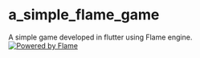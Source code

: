 # a_simple_flame_game
A simple game developed in flutter using Flame engine. 
[![Powered by Flame](https://img.shields.io/badge/Powered%20by-%F0%9F%94%A5-orange.svg)](https://flame-engine.org)
